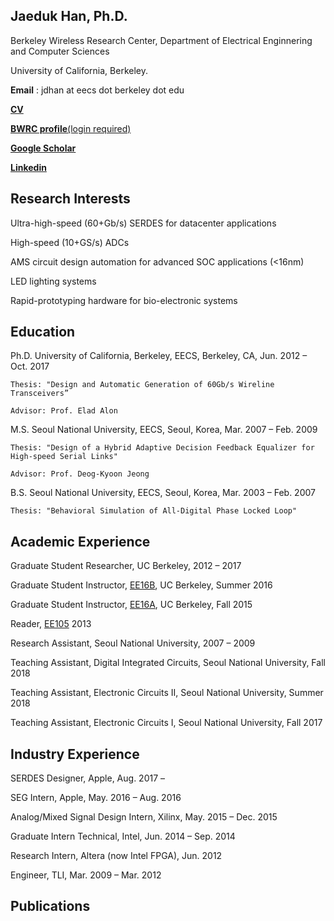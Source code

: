 ## Jaeduk Han, Ph.D.

Berkeley Wireless Research Center, Department of Electrical Enginnering and Computer Sciences

University of California, Berkeley.

**Email** : jdhan at eecs dot berkeley dot edu

**[CV](CV_JDHAN_171113.pdf)**

[**BWRC profile**(login required)](https://bwrc.eecs.berkeley.edu/user/jaeduk-han)

**[Google Scholar](https://scholar.google.com/citations?user=l3DrF84AAAAJ&hl=en)**

**[Linkedin](https://www.linkedin.com/in/jaeduk-han-98b20930)**


## Research Interests

Ultra-high-speed (60+Gb/s) SERDES for datacenter applications

High-speed (10+GS/s) ADCs

AMS circuit design automation for advanced SOC applications (<16nm)

LED lighting systems

Rapid-prototyping hardware for bio-electronic systems


## Education
Ph.D.	University of California, Berkeley, EECS, Berkeley, CA, Jun. 2012 – Oct. 2017

	Thesis: "Design and Automatic Generation of 60Gb/s Wireline Transceivers”

	Advisor: Prof. Elad Alon

M.S.	Seoul National University, EECS, Seoul, Korea,	Mar. 2007 – Feb. 2009

	Thesis: "Design of a Hybrid Adaptive Decision Feedback Equalizer for High-speed Serial Links"
	
	Advisor: Prof. Deog-Kyoon Jeong 
	
B.S.	Seoul National University, EECS, Seoul, Korea,	Mar. 2003 – Feb. 2007

	Thesis: "Behavioral Simulation of All-Digital Phase Locked Loop"


## Academic Experience

Graduate Student Researcher, UC Berkeley,	2012 – 2017

Graduate Student Instructor, [EE16B](http://inst.eecs.berkeley.edu/~ee16b/sp16/), UC Berkeley, Summer 2016

Graduate Student Instructor, [EE16A](http://inst.eecs.berkeley.edu/~ee16a/fa15/), UC Berkeley, Fall 2015

Reader, [EE105](http://www-inst.eecs.berkeley.edu/~ee105/archives.html)	2013

Research Assistant, Seoul National University, 2007 – 2009

Teaching Assistant, Digital Integrated Circuits, Seoul National University, Fall 2018

Teaching Assistant, Electronic Circuits II, Seoul National University, Summer 2018

Teaching Assistant, Electronic Circuits I, Seoul National University, Fall 2017


## Industry Experience

SERDES Designer, Apple,	Aug. 2017 –

SEG Intern, Apple, May. 2016 – Aug. 2016

Analog/Mixed Signal Design Intern, Xilinx, May. 2015 – Dec. 2015

Graduate Intern Technical, Intel, Jun. 2014 – Sep. 2014

Research Intern, Altera (now Intel FPGA), Jun. 2012

Engineer, TLI, Mar. 2009 – Mar. 2012

## Publications

